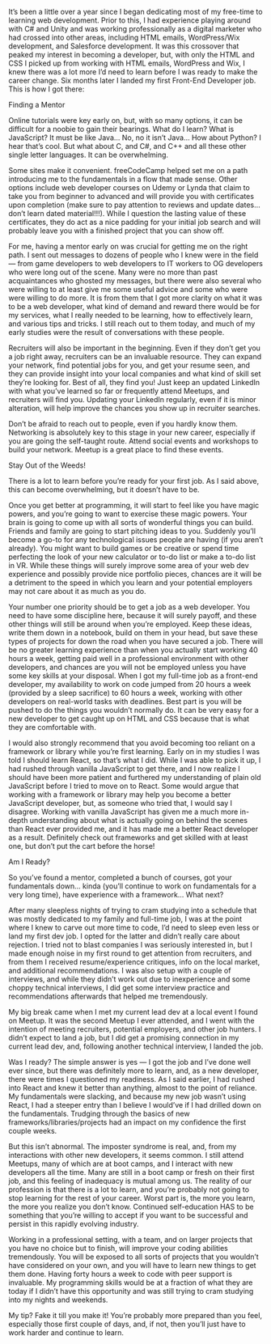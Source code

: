 It’s been a little over a year since I began dedicating most of my free-time to learning web development. Prior to this, I had experience playing around with C# and Unity and was working professionally as a digital marketer who had crossed into other areas, including HTML emails, WordPress/Wix development, and Salesforce development. It was this crossover that peaked my interest in becoming a developer, but, with only the HTML and CSS I picked up from working with HTML emails, WordPress and Wix, I knew there was a lot more I’d need to learn before I was ready to make the career change. Six months later I landed my first Front-End Developer job. This is how I got there:


Finding a Mentor

Online tutorials were key early on, but, with so many options, it can be difficult for a noobie to gain their bearings. What do I learn? What is JavaScript? It must be like Java… No, no it isn’t Java… How about Python? I hear that’s cool. But what about C, and C#, and C++ and all these other single letter languages.
It can be overwhelming.

Some sites make it convenient. freeCodeCamp helped set me on a path introducing me to the fundamentals in a flow that made sense. Other options include web developer courses on Udemy or Lynda that claim to take you from beginner to advanced and will provide you with certificates upon completion (make sure to pay attention to reviews and update dates… don’t learn dated material!!!). While I question the lasting value of these certificates, they do act as a nice padding for your initial job search and will probably leave you with a finished project that you can show off.

For me, having a mentor early on was crucial for getting me on the right path. I sent out messages to dozens of people who I knew were in the field — from game developers to web developers to IT workers to OG developers who were long out of the scene. Many were no more than past acquaintances who ghosted my messages, but there were also several who were willing to at least give me some useful advice and some who were were willing to do more. It is from them that I got more clarity on what it was to be a web developer, what kind of demand and reward there would be for my services, what I really needed to be learning, how to effectively learn, and various tips and tricks. I still reach out to them today, and much of my early studies were the result of conversations with these people.

Recruiters will also be important in the beginning. Even if they don’t get you a job right away, recruiters can be an invaluable resource. They can expand your network, find potential jobs for you, and get your resume seen, and they can provide insight into your local companies and what kind of skill set they’re looking for. Best of all, they find you! Just keep an updated LinkedIn with what you’ve learned so far or frequently attend Meetups, and recruiters will find you. Updating your LinkedIn regularly, even if it is minor alteration, will help improve the chances you show up in recruiter searches.

Don’t be afraid to reach out to people, even if you hardly know them. Networking is absolutely key to this stage in your new career, especially if you are going the self-taught route. Attend social events and workshops to build your network. Meetup is a great place to find these events.


Stay Out of the Weeds!

There is a lot to learn before you’re ready for your first job. As I said above, this can become overwhelming, but it doesn’t have to be.

Once you get better at programming, it will start to feel like you have magic powers, and you’re going to want to exercise these magic powers. Your brain is going to come up with all sorts of wonderful things you can build. Friends and family are going to start pitching ideas to you. Suddenly you’ll become a go-to for any technological issues people are having (if you aren’t already). You might want to build games or be creative or spend time perfecting the look of your new calculator or to-do list or make a to-do list in VR. While these things will surely improve some area of your web dev experience and possibly provide nice portfolio pieces, chances are it will be a detriment to the speed in which you learn and your potential employers may not care about it as much as you do.

Your number one priority should be to get a job as a web developer. You need to have some discipline here, because it will surely payoff, and these other things will still be around when you’re employed. Keep these ideas, write them down in a notebook, build on them in your head, but save these types of projects for down the road when you have secured a job. There will be no greater learning experience than when you actually start working 40 hours a week, getting paid well in a professional environment with other developers, and chances are you will not be employed unless you have some key skills at your disposal. When I got my full-time job as a front-end developer, my availability to work on code jumped from 20 hours a week (provided by a sleep sacrifice) to 60 hours a week, working with other developers on real-world tasks with deadlines. Best part is you will be pushed to do the things you wouldn’t normally do. It can be very easy for a new developer to get caught up on HTML and CSS because that is what they are comfortable with.

I would also strongly recommend that you avoid becoming too reliant on a framework or library while you’re first learning. Early on in my studies I was told I should learn React, so that’s what I did. While I was able to pick it up, I had rushed through vanilla JavaScript to get there, and I now realize I should have been more patient and furthered my understanding of plain old JavaScript before I tried to move on to React. Some would argue that working with a framework or library may help you become a better JavaScript developer, but, as someone who tried that, I would say I disagree. Working with vanilla JavaScript has given me a much more in-depth understanding about what is actually going on behind the scenes than React ever provided me, and it has made me a better React developer as a result. Definitely check out frameworks and get skilled with at least one, but don’t put the cart before the horse!


Am I Ready?

So you’ve found a mentor, completed a bunch of courses, got your fundamentals down… kinda (you’ll continue to work on fundamentals for a very long time), have experience with a framework… What next?

After many sleepless nights of trying to cram studying into a schedule that was mostly dedicated to my family and full-time job, I was at the point where I knew to carve out more time to code, I’d need to sleep even less or land my first dev job. I opted for the latter and didn’t really care about rejection. I tried not to blast companies I was seriously interested in, but I made enough noise in my first round to get attention from recruiters, and from them I received resume/experience critiques, info on the local market, and additional recommendations. I was also setup with a couple of interviews, and while they didn’t work out due to inexperience and some choppy technical interviews, I did get some interview practice and recommendations afterwards that helped me tremendously.

My big break came when I met my current lead dev at a local event I found on Meetup. It was the second Meetup I ever attended, and I went with the intention of meeting recruiters, potential employers, and other job hunters. I didn’t expect to land a job, but I did get a promising connection in my current lead dev, and, following another technical interview, I landed the job.

Was I ready? The simple answer is yes — I got the job and I’ve done well ever since, but there was definitely more to learn, and, as a new developer, there were times I questioned my readiness. As I said earlier, I had rushed into React and knew it better than anything, almost to the point of reliance. My fundamentals were slacking, and because my new job wasn’t using React, I had a steeper entry than I believe I would’ve if I had drilled down on the fundamentals. Trudging through the basics of new frameworks/libraries/projects had an impact on my confidence the first couple weeks.

But this isn’t abnormal. The imposter syndrome is real, and, from my interactions with other new developers, it seems common. I still attend Meetups, many of which are at boot camps, and I interact with new developers all the time. Many are still in a boot camp or fresh on their first job, and this feeling of inadequacy is mutual among us. The reality of our profession is that there is a lot to learn, and you’re probably not going to stop learning for the rest of your career. Worst part is, the more you learn, the more you realize you don’t know. Continued self-education HAS to be something that you’re willing to accept if you want to be successful and persist in this rapidly evolving industry.

Working in a professional setting, with a team, and on larger projects that you have no choice but to finish, will improve your coding abilities tremendously. You will be exposed to all sorts of projects that you wouldn’t have considered on your own, and you will have to learn new things to get them done. Having forty hours a week to code with peer support is invaluable. My programming skills would be at a fraction of what they are today if I didn’t have this opportunity and was still trying to cram studying into my nights and weekends.

My tip? Fake it till you make it! You’re probably more prepared than you feel, especially those first couple of days, and, if not, then you’ll just have to work harder and continue to learn.
